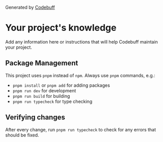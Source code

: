 Generated by [Codebuff](https://www.npmjs.com/package/codebuff)

# Your project's knowledge

Add any information here or instructions that will help Codebuff maintain your project.

## Package Management

This project uses `pnpm` instead of `npm`. Always use `pnpm` commands, e.g.:
- `pnpm install` or `pnpm add` for adding packages
- `pnpm run dev` for development
- `pnpm run build` for building
- `pnpm run typecheck` for type checking

## Verifying changes

After every change, run `pnpm run typecheck` to check for any errors that should be fixed.
